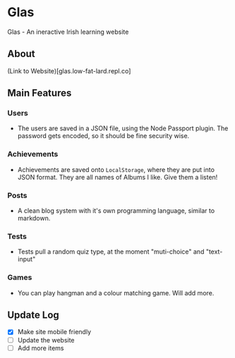 # Glas
Glas - An ineractive Irish learning website
## About
(Link to Website)[glas.low-fat-lard.repl.co]
## Main Features
### Users
- The users are saved in a JSON file, using the Node Passport plugin. The password gets encoded, so it should be fine security wise. 
### Achievements 
- Achievements are saved onto `LocalStorage`, where they are put into JSON format. They are all names of Albums I like. Give them a listen!
### Posts
- A clean blog system with it's own programming language, similar to markdown.
### Tests
- Tests pull a random quiz type, at the moment "muti-choice" and "text-input"
### Games
- You can play hangman and a colour matching game. Will add more.
## Update Log
- [x] Make site mobile friendly
- [ ] Update the website
- [ ] Add more items
